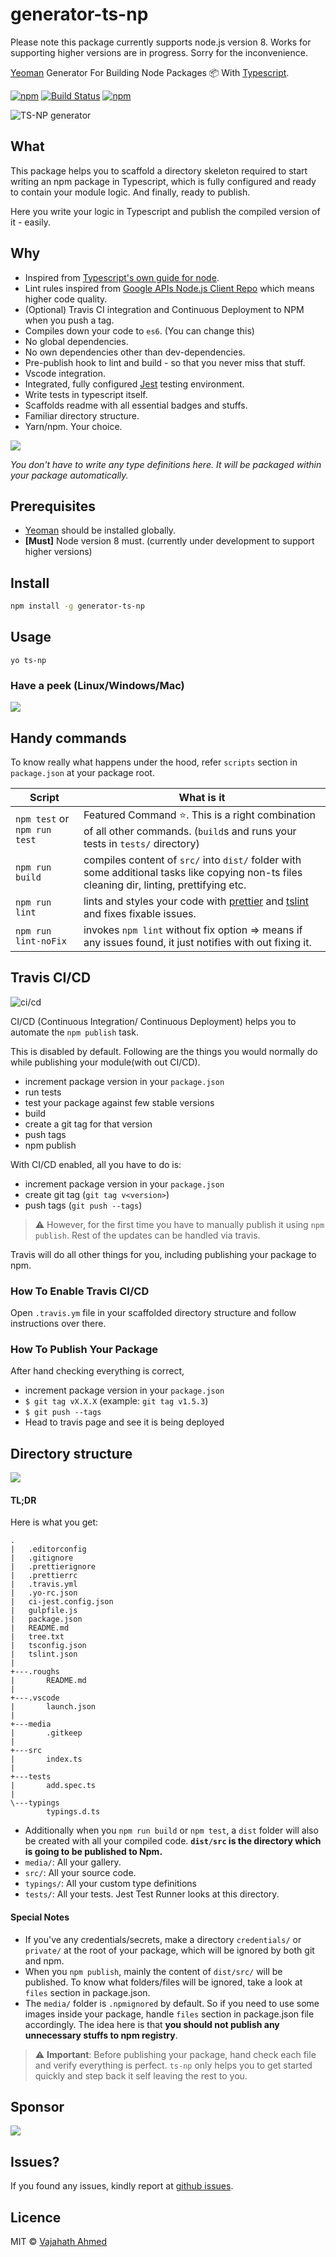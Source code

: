 # generator-ts-np


Please note this package currently supports node.js version 8. Works for supporting higher versions are in progress. Sorry for the inconvenience.


[Yeoman](http://yeoman.io/) Generator For Building Node Packages :package: With [Typescript](https://www.typescriptlang.org).

[![npm](https://img.shields.io/npm/v/generator-ts-np.svg)](https://www.npmjs.com/package/generator-ts-np)
[![Build Status](https://travis-ci.org/vajahath/generator-ts-np.svg?branch=master)](https://travis-ci.org/vajahath/generator-ts-np)
[![npm](https://img.shields.io/npm/dt/generator-ts-np.svg)](https://www.npmjs.com/package/generator-ts-np)

![TS-NP generator](media/logo.jpg)

## What

This package helps you to scaffold a directory skeleton required to start writing an npm package in Typescript, which is fully configured and ready to contain your module logic. And finally, ready to publish.

Here you write your logic in Typescript and publish the compiled version of it - easily.

## Why

- Inspired from [Typescript's own guide for node](https://github.com/Microsoft/TypeScript-Node-Starter#typescript-node-starter).
- Lint rules inspired from [Google APIs Node.js Client Repo](https://github.com/google/google-auth-library-nodejs) which means higher code quality.
- (Optional) Travis CI integration and Continuous Deployment to NPM when you push a tag.
- Compiles down your code to `es6`. (You can change this)
- No global dependencies.
- No own dependencies other than dev-dependencies.
- Pre-publish hook to lint and build - so that you never miss that stuff.
- Vscode integration.
- Integrated, fully configured [Jest](https://jestjs.io/) testing environment.
- Write tests in typescript itself.
- Scaffolds readme with all essential badges and stuffs.
- Familiar directory structure.
- Yarn/npm. Your choice.

[![](https://img.shields.io/badge/TypeScript-Ready-blue.svg)](https://www.typescriptlang.org/)

_You don't have to write any type definitions here. It will be packaged within your package automatically._

## Prerequisites

- [Yeoman](http://yeoman.io/) should be installed globally.
- **[Must]** Node version 8 must. (currently under development to support higher versions)

## Install

```bash
npm install -g generator-ts-np
```

## Usage

```
yo ts-np
```

### Have a peek (Linux/Windows/Mac)

![](media/peek.png)

## Handy commands

To know really what happens under the hood, refer `scripts` section in `package.json` at your package root.

| Script                       | What is it                                                                                                                                                    |
| ---------------------------- | ------------------------------------------------------------------------------------------------------------------------------------------------------------- |
| `npm test` or `npm run test` | Featured Command :star:. This is a right combination of all other commands. (`build`s and runs your tests in `tests/` directory)                              |
| `npm run build`              | compiles content of `src/` into `dist/` folder with some additional tasks like copying non-ts files cleaning dir, linting, prettifying etc.                   |
| `npm run lint`               | lints and styles your code with [prettier](https://www.npmjs.com/package/prettier) and [tslint](https://github.com/palantir/tslint) and fixes fixable issues. |
| `npm run lint-noFix`         | invokes `npm lint` without fix option => means if any issues found, it just notifies with out fixing it.                                                      |

## Travis CI/CD

![ci/cd](media/auto.png)

CI/CD (Continuous Integration/ Continuous Deployment) helps you to automate the `npm publish` task.

This is disabled by default. Following are the things you would normally do while publishing your module(with out CI/CD).

- increment package version in your `package.json`
- run tests
- test your package against few stable versions
- build
- create a git tag for that version
- push tags
- npm publish

With CI/CD enabled, all you have to do is:

- increment package version in your `package.json`
- create git tag (`git tag v<version>`)
- push tags (`git push --tags`)

> :warning: However, for the first time you have to manually publish it using `npm publish`. Rest of the updates can be handled via travis.

Travis will do all other things for you, including publishing your package to npm.

### How To Enable Travis CI/CD

Open `.travis.ym` file in your scaffolded directory structure and follow instructions over there.

### How To Publish Your Package

After hand checking everything is correct,

- increment package version in your `package.json`
- `$ git tag vX.X.X` (example: `git tag v1.5.3`)
- `$ git push --tags`
- Head to travis page and see it is being deployed

## Directory structure

![](media/logo-old.png)

#### TL;DR

Here is what you get:

```mono
.
|   .editorconfig
|   .gitignore
|   .prettierignore
|   .prettierrc
|   .travis.yml
|   .yo-rc.json
|   ci-jest.config.json
|   gulpfile.js
|   package.json
|   README.md
|   tree.txt
|   tsconfig.json
|   tslint.json
|
+---.roughs
|       README.md
|
+---.vscode
|       launch.json
|
+---media
|       .gitkeep
|
+---src
|       index.ts
|
+---tests
|       add.spec.ts
|
\---typings
        typings.d.ts
```

- Additionally when you `npm run build` or `npm test`, a `dist` folder will also be created with all your compiled code. **`dist/src` is the directory which is going to be published to Npm.**
- `media/`: All your gallery.
- `src/`: All your source code.
- `typings/`: All your custom type definitions
- `tests/`: All your tests. Jest Test Runner looks at this directory.

#### Special Notes

- If you've any credentials/secrets, make a directory `credentials/` or `private/` at the root of your package, which will be ignored by both git and npm.
- When you `npm publish`, mainly the content of `dist/src/` will be published. To know what folders/files will be ignored, take a look at `files` section in package.json.
- The `media/` folder is `.npmignored` by default. So if you need to use some images inside your package, handle `files` section in package.json file accordingly. The idea here is that **you should not publish any unnecessary stuffs to npm registry**.

> :warning: **Important**: Before publishing your package, hand check each file and verify everything is perfect. `ts-np` only helps you to get started quickly and step back it self leaving the rest to you.

## Sponsor

![](media/sponsor.jpg)

## Issues?

If you found any issues, kindly report at [github issues](https://github.com/vajahath/generator-ts-np/issues).

## Licence

MIT &copy; [Vajahath Ahmed](https://twitter.com/vajahath7)
